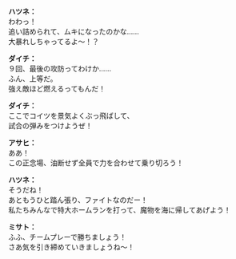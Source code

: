 # 

  
**ハツネ：**  
わわっ！  
追い詰められて、ムキになったのかな……  
大暴れしちゃってるよ～！？  
  
**ダイチ：**  
９回、最後の攻防ってわけか……  
ふん、上等だ。  
強え敵ほど燃えるってもんだ！  
  
**ダイチ：**  
ここでコイツを景気よくぶっ飛ばして、  
試合の弾みをつけようぜ！  
  
**アサヒ：**  
ああ！  
この正念場、油断せず全員で力を合わせて乗り切ろう！  
  
**ハツネ：**  
そうだね！  
あともうひと踏ん張り、ファイトなのだー！  
私たちみんなで特大ホームランを打って、魔物を海に帰してあげよう！  
  
**ミサト：**  
ふふ、チームプレーで勝ちましょう！  
さあ気を引き締めていきましょうね～！  
